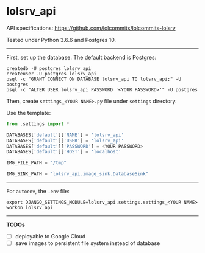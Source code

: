 # lolsrv_api

API specifications: https://github.com/lolcommits/lolcommits-lolsrv

Tested under Python 3.6.6 and Postgres 10.

---
First, set up the database. The default backend is Postgres:
```
createdb -U postgres lolsrv_api
createuser -U postgres lolsrv_api
psql -c "GRANT CONNECT ON DATABASE lolsrv_api TO lolsrv_api;" -U postgres
psql -c "ALTER USER lolsrv_api PASSWORD '<YOUR PASSWORD>'" -U postgres

```

Then, create `settings_<YOUR NAME>.py` file under `settings` directory.

Use the template:
```python
from .settings import *

DATABASES['default']['NAME'] = 'lolsrv_api'
DATABASES['default']['USER'] = 'lolsrv_api'
DATABASES['default']['PASSWORD'] = <YOUR PASSWORD>
DATABASES['default']['HOST'] = 'localhost'

IMG_FILE_PATH = "/tmp"

IMG_SINK_PATH = "lolsrv_api.image_sink.DatabaseSink"
``` 

---
For `autoenv`, the `.env` file:
```
export DJANGO_SETTINGS_MODULE=lolsrv_api.settings.settings_<YOUR NAME>
workon lolsrv_api
```

---
**TODOs**

- [ ] deployable to Google Cloud
- [ ] save images to persistent file system instead of database
